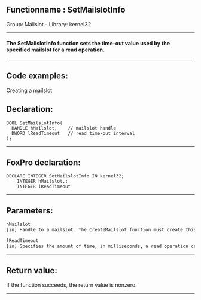 <link rel="stylesheet" type="text/css" href="../../css/win32api.css">  
<link rel="stylesheet" href="https://cdnjs.cloudflare.com/ajax/libs/font-awesome/4.7.0/css/font-awesome.min.css">

## Functionname : SetMailslotInfo
Group: Mailslot - Library: kernel32    
***  


#### The SetMailslotInfo function sets the time-out value used by the specified mailslot for a read operation. 
***  


## Code examples:
[Creating a mailslot](../../samples/sample_267.md)  

## Declaration:
```foxpro  
BOOL SetMailslotInfo(
  HANDLE hMailslot,    // mailslot handle
  DWORD lReadTimeout   // read time-out interval
);  
```  
***  


## FoxPro declaration:
```foxpro  
DECLARE INTEGER SetMailslotInfo IN kernel32;
	INTEGER hMailslot,;
	INTEGER lReadTimeout  
```  
***  


## Parameters:
```txt  
hMailslot
[in] Handle to a mailslot. The CreateMailslot function must create this handle.

lReadTimeout
[in] Specifies the amount of time, in milliseconds, a read operation can wait for a message to be written to the mailslot before a time-out occurs.  
```  
***  


## Return value:
If the function succeeds, the return value is nonzero.  
***  

